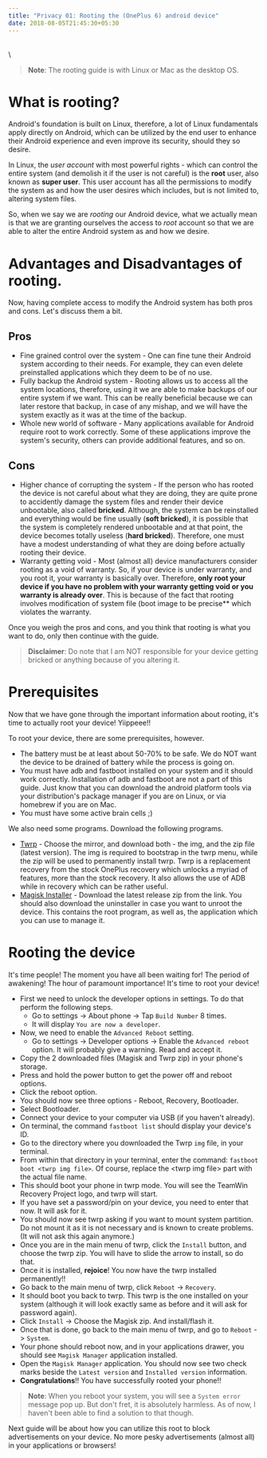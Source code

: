 ```yaml
---
title: "Privacy 01: Rooting the (OnePlus 6) android device"
date: 2018-08-05T21:45:30+05:30
---
```


\
\

> **Note**: The rooting guide is with Linux or Mac as the desktop OS.

# What is rooting?

Android's foundation is built on Linux, therefore, a lot of Linux fundamentals apply directly on Android, which can be utilized by the end user to enhance their Android experience and even improve its security, should they so desire.

In Linux, the _user account_ with most powerful rights - which can control the entire system (and demolish it if the user is not careful) is the **root** user, also known as **super user**. This user account has all the permissions to modify the system as and how the user desires which includes, but is not limited to, altering system files.

So, when we say we are _rooting_ our Android device, what we actually mean is that we are granting ourselves the access to _root_ account so that we are able to alter the entire Android system as and how we desire.

# Advantages and Disadvantages of rooting.

Now, having complete access to modify the Android system has both pros and cons. Let's discuss them a bit.

## Pros

* Fine grained control over the system - One can fine tune their Android system according to their needs. For example, they can even delete preinstalled applications which they deem to be of no use.
* Fully backup the Android system - Rooting allows us to access all the system locations, therefore, using it we are able to make backups of our entire system if we want. This can be really beneficial because we can later restore that backup, in case of any mishap, and we will have the system exactly as it was at the time of the backup.
* Whole new world of software - Many applications available for Android require root to work correctly. Some of these applications improve the system's security, others can provide additional features, and so on.

## Cons

* Higher chance of corrupting the system - If the person who has rooted the device is not careful about what they are doing, they are quite prone to accidently damage the system files and render their device unbootable, also called **bricked**. Although, the system can be reinstalled and everything would be fine usually (**soft bricked**), it is possible that the system is completely rendered unbootable and at that point, the device becomes totally useless (**hard bricked**). Therefore, one must have a modest understanding of what they are doing before actually rooting their device.
* Warranty getting void - Most (almost all) device manufacturers consider rooting as a void of warranty. So, if your device is under warranty, and you root it, your warranty is basically over. Therefore, **only root your device if you have no problem with your warranty getting void or you warranty is already over**. This is because of the fact that rooting involves modification of system file (boot image to be precise** which violates the warranty.

Once you weigh the pros and cons, and you think that rooting is what you want to do, only then continue with the guide.

> **Disclaimer**: Do note that I am NOT responsible for your device getting bricked or anything because of you altering it.

# Prerequisites

Now that we have gone through the important information about rooting, it's time to actually root your device! Yiippeee!!

To root your device, there are some prerequisites, however.

* The battery must be at least about 50-70% to be safe. We do NOT want the device to be drained of battery while the process is going on.
* You must have adb and fastboot installed on your system and it should work correctly. Installation of adb and fastboot are not a part of this guide. Just know that you can download the android platform tools via your distribution's package manager if you are on Linux, or via homebrew if you are on Mac.
* You must have some active brain cells ;)

We also need some programs. Download the following programs.

* [Twrp](https://twrp.me/oneplus/oneplus6.html) - Choose the mirror, and download both - the img, and the zip file (latest version). The img is required to bootstrap in the twrp menu, while the zip will be used to permanently install twrp. Twrp is a replacement recovery from the stock OnePlus recovery which unlocks a myriad of features, more than the stock recovery. It also allows the use of ADB while in recovery which can be rather useful.
* [Magisk Installer](https://github.com/topjohnwu/Magisk/releases) - Download the latest release zip from the link. You should also download the uninstaller in case you want to unroot the device. This contains the root program, as well as, the application which you can use to manage it.

# Rooting the device

It's time people! The moment you have all been waiting for! The period of awakening! The hour of paramount importance! It's time to root your device!

* First we need to unlock the developer options in settings. To do that perform the following steps.
  * Go to settings -> About phone -> Tap `Build Number` 8 times.
  * It will display `You are now a developer`.
* Now, we need to enable the `Advanced Reboot` setting.
  * Go to settings -> Developer options -> Enable the `Advanced reboot` option. It will probably give a warning. Read and accept it.
* Copy the 2 downloaded files (Magisk and Twrp zip) in your phone's storage.
* Press and hold the power button to get the power off and reboot options.
* Click the reboot option.
* You should now see three options - Reboot, Recovery, Bootloader.
* Select Bootloader.
* Connect your device to your computer via USB (if you haven't already).
* On terminal, the command `fastboot list` should display your device's ID.
* Go to the directory where you downloaded the Twrp `img` file, in your terminal.
* From within that directory in your terminal, enter the command: `fastboot boot <twrp img file>`. Of course, replace the \<twrp img file\> part with the actual file name.
* This should boot your phone in twrp mode. You will see the TeamWin Recovery Project logo, and twrp will start.
* If you have set a password/pin on your device, you need to enter that now. It will ask for it.
* You should now see twrp asking if you want to mount system partition. Do not mount it as it is not necessary and is known to create problems. (It will not ask this again anymore.)
* Once you are in the main menu of twrp, click the `Install` button, and choose the twrp zip. You will have to slide the arrow to install, so do that.
* Once it is installed, **rejoice**! You now have the twrp installed permanently!!
* Go back to the main menu of twrp, click `Reboot` -> `Recovery`.
* It should boot you back to twrp. This twrp is the one installed on your system (although it will look exactly same as before and it will ask for password again).
* Click `Install` -> Choose the Magisk zip. And install/flash it.
* Once that is done, go back to the main menu of twrp, and go to `Reboot` -> `System`.
* Your phone should reboot now, and in your applications drawer, you should see `Magisk Manager` application installed.
* Open the `Magisk Manager` application. You should now see two check marks beside the `Latest version` and `Installed version` information.
* **Congratulations**!! You have successfully rooted your phone!!

> **Note**: When you reboot your system, you will see a `System error` message pop up. But don't fret, it is absolutely harmless. As of now, I haven't been able to find a solution to that though.

Next guide will be about how you can utilize this root to block advertisements on your device. No more pesky advertisements (almost all) in your applications or browsers!
